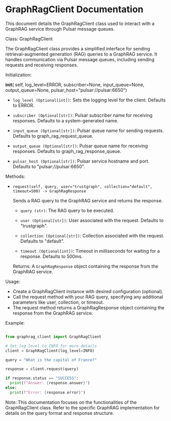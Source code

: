 
# GraphRagClient Documentation

This document details the GraphRagClient class used to interact with a
GraphRAG service through Pulsar message queues.

Class: GraphRagClient

The GraphRagClient class provides a simplified interface for sending
retrieval-augmented generation (RAG) queries to a GraphRAG service. It
handles communication via Pulsar message queues, including sending
requests and receiving responses.

Initialization:

  __init__(
      self, log_level=ERROR, subscriber=None, input_queue=None,
      output_queue=None, pulsar_host="pulsar://pulsar:6650")

- `log_level (Optional[int])`: Sets the logging level for the
  client. Defaults to ERROR.

- `subscriber (Optional[str])`: Pulsar subscriber name for receiving
  responses. Defaults to a system-generated name.

- `input_queue (Optional[str])`: Pulsar queue name for sending
  requests. Defaults to graph_rag_request_queue.

- `output_queue (Optional[str])`: Pulsar queue name for receiving
  responses. Defaults to graph_rag_response_queue.

- `pulsar_host (Optional[str])`: Pulsar service hostname and
  port. Defaults to "pulsar://pulsar:6650".

Methods:

- `request(self, query, user="trustgraph", collection="default", timeout=500) -> GraphRagResponse`

  Sends a RAG query to the GraphRAG service and returns the response.
  
  - `query (str)`: The RAG query to be executed.

  - `user (Optional[str])`: User associated with the request. Defaults
    to "trustgraph".

  - `collection (Optional[str])`: Collection associated with the
    request. Defaults to "default".

  - `timeout (Optional[int])`: Timeout in milliseconds for waiting for a
    response. Defaults to 500ms.

  Returns: A `GraphRagResponse` object containing the response from the
  GraphRAG service.

Usage:

- Create a GraphRagClient instance with desired configuration (optional).
- Call the request method with your RAG query, specifying any
  additional parameters like user, collection, or timeout.
- The request method returns a GraphRagResponse object containing the
  response from the GraphRAG service.

Example:

```python

from graphrag_client import GraphRagClient

# Set log level to INFO for more details
client = GraphRagClient(log_level=INFO)

query = "What is the capital of France?"

response = client.request(query)

if response.status == "SUCCESS":
  print(f"Answer: {response.answer}")
else:
  print(f"Error: {response.error}")

```

Note: This documentation focuses on the functionalities of the
GraphRagClient class. Refer to the specific GraphRAG implementation
for details on the query format and response structure.

